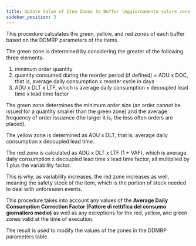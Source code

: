 ```yaml
---
title: Update Value of Item Zones to Buffer (Aggiornamento valore zone articoli a buffer)
sidebar_position: 3
---
```


This procedure calculates the green, yellow, and red zones of each buffer based on the DDMRP parameters of the items.

The green zone is determined by considering the greater of the following three elements:

1. minimum order quantity
2. quantity consumed during the reorder period (if defined) = ADU x DOC, that is, average daily consumption x reorder cycle in days
3. ADU x DLT x LTF, which is average daily consumption x decoupled lead time x lead time factor

The green zone determines the minimum order size (an order cannot be issued for a quantity smaller than the green zone) and the average frequency of order issuance (the larger it is, the less often orders are placed).

The yellow zone is determined as ADU x DLT, that is, average daily consumption x decoupled lead time.

The red zone is calculated as ADU x DLT x LTF (1 + VAF), which is average daily consumption x decoupled lead time x lead time factor, all multiplied by 1 plus the variability factor.

This is why, as variability increases, the red zone increases as well, meaning the safety stock of the item, which is the portion of stock needed to deal with unforeseen events.

This procedure takes into account any values of the **Average Daily Consumption Correction Factor (Fattore di rettifica del consumo giornaliero medio)** as well as any exceptions for the red, yellow, and green zones valid at the time of execution.

The result is used to modify the values of the zones in the DDMRP parameters table.